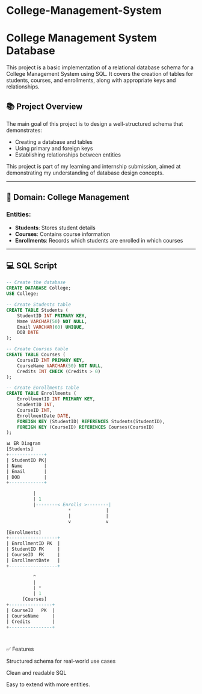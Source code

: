 # College-Management-System
# College Management System Database

This project is a basic implementation of a relational database schema for a College Management System using SQL. It covers the creation of tables for students, courses, and enrollments, along with appropriate keys and relationships.

## 📚 Project Overview

The main goal of this project is to design a well-structured schema that demonstrates:

* Creating a database and tables
* Using primary and foreign keys
* Establishing relationships between entities


This project is part of my learning and internship submission, aimed at demonstrating my understanding of database design concepts.

---

## 📌 Domain: College Management

### Entities:

* **Students**: Stores student details
* **Courses**: Contains course information
* **Enrollments**: Records which students are enrolled in which courses

---

## 💻 SQL Script

```sql
-- Create the database
CREATE DATABASE College;
USE College;

-- Create Students table
CREATE TABLE Students (
    StudentID INT PRIMARY KEY,
    Name VARCHAR(50) NOT NULL,
    Email VARCHAR(60) UNIQUE,
    DOB DATE
);

-- Create Courses table
CREATE TABLE Courses (
    CourseID INT PRIMARY KEY,
    CourseName VARCHAR(50) NOT NULL,
    Credits INT CHECK (Credits > 0)
);

-- Create Enrollments table
CREATE TABLE Enrollments (
    EnrollmentID INT PRIMARY KEY,
    StudentID INT,
    CourseID INT,
    EnrollmentDate DATE,
    FOREIGN KEY (StudentID) REFERENCES Students(StudentID),
    FOREIGN KEY (CourseID) REFERENCES Courses(CourseID)
);

📊 ER Diagram
[Students]
+-------------+
| StudentID PK|
| Name        |
| Email       |
| DOB         |
+-------------+

          |
          | 1
          |--------< Enrolls >--------|
                       *             |
                       |             |
                       v             v

[Enrollments]
+------------------+
| EnrollmentID PK  |
| StudentID FK     |
| CourseID  FK     |
| EnrollmentDate   |
+------------------+

          ^
          |
          | *
          | 1
      [Courses]
+----------------+
| CourseID   PK  |
| CourseName     |
| Credits        |
+----------------+




```

✅ Features

Structured schema for real-world use cases

Clean and readable SQL

Easy to extend with more entities.




